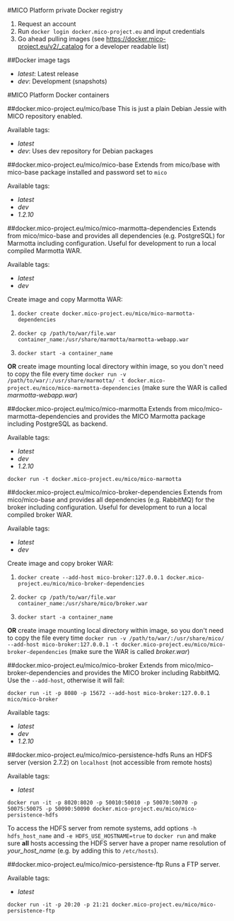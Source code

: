 #MICO Platform private Docker registry
1. Request an account
2. Run `docker login docker.mico-project.eu` and input credentials
3. Go ahead pulling images (see https://docker.mico-project.eu/v2/_catalog for a developer readable list)

##Docker image tags
* *latest*: Latest release
* *dev*: Development (snapshots)

#MICO Platform Docker containers

##docker.mico-project.eu/mico/base
This is just a plain Debian Jessie with MICO repository enabled.

Available tags:
* *latest*
* *dev*: Uses dev repository for Debian packages

##docker.mico-project.eu/mico/mico-base
Extends from mico/base with mico-base package installed and password set to `mico`

Available tags:
* *latest*
* *dev*
* *1.2.10*

##docker.mico-project.eu/mico/mico-marmotta-dependencies
Extends from mico/mico-base and provides all dependencies (e.g. PostgreSQL) for Marmotta including configuration. Useful for development to run a local compiled Marmotta WAR.

Available tags:
* *latest*
* *dev*

Create image and copy Marmotta WAR:

1. `docker create docker.mico-project.eu/mico/mico-marmotta-dependencies`

2. `docker cp /path/to/war/file.war container_name:/usr/share/marmotta/marmotta-webapp.war`

3. `docker start -a container_name`

**OR** create image mounting local directory within image, so you don't need to copy the file every time
`docker run -v /path/to/war/:/usr/share/marmotta/ -t docker.mico-project.eu/mico/mico-marmotta-dependencies` (make sure the WAR is called *marmotta-webapp.war*)

##docker.mico-project.eu/mico/mico-marmotta
Extends from mico/mico-marmotta-dependencies and provides the MICO Marmotta package including PostgreSQL as backend.

Available tags:
* *latest*
* *dev*
* *1.2.10*

`docker run -t docker.mico-project.eu/mico/mico-marmotta`

##docker.mico-project.eu/mico/mico-broker-dependencies
Extends from mico/mico-base and provides all dependencies (e.g. RabbitMQ) for the broker including configuration. Useful for development to run a local compiled broker WAR.

Available tags:
* *latest*
* *dev*

Create image and copy broker WAR:

1. `docker create --add-host mico-broker:127.0.0.1 docker.mico-project.eu/mico/mico-broker-dependencies`

2. `docker cp /path/to/war/file.war container_name:/usr/share/mico/broker.war`

3. `docker start -a container_name`

**OR** create image mounting local directory within image, so you don't need to copy the file every time
`docker run -v /path/to/war/:/usr/share/mico/ --add-host mico-broker:127.0.0.1 -t docker.mico-project.eu/mico/mico-broker-dependencies` (make sure the WAR is called *broker.war*)

##docker.mico-project.eu/mico/mico-broker
Extends from mico/mico-broker-dependencies and provides the MICO broker including RabbitMQ. Use the `--add-host`, otherwise it will fail:

`docker run -it -p 8080 -p 15672 --add-host mico-broker:127.0.0.1 mico/mico-broker`

Available tags:
* *latest*
* *dev*
* *1.2.10*

##docker.mico-project.eu/mico/mico-persistence-hdfs
Runs an HDFS server (version 2.7.2) on `localhost` (not accessible from remote hosts)

Available tags:
* *latest*

`docker run -it -p 8020:8020 -p 50010:50010 -p 50070:50070 -p 50075:50075 -p 50090:50090 docker.mico-project.eu/mico/mico-persistence-hdfs`

To access the HDFS server from remote systems, add options `-h hdfs_host_name` and `-e HDFS_USE_HOSTNAME=true` to `docker run` and make sure **all** hosts accessing the HDFS server have a proper name resolution of *your_host_name* (e.g. by adding this to `/etc/hosts`).

##docker.mico-project.eu/mico/mico-persistence-ftp
Runs a FTP server.

Available tags:
* *latest*

`docker run -it -p 20:20 -p 21:21 docker.mico-project.eu/mico/mico-persistence-ftp`
